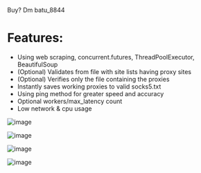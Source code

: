 Buy? Dm batu_8844

# Features:
+ Using web scraping, concurrent.futures, ThreadPoolExecutor, BeautifulSoup
+ (Optional) Validates from file with site lists having proxy sites
+ (Optional) Verifies only the file containing the proxies
+ Instantly saves working proxies to valid socks5.txt
+ Using ping method for greater speed and accuracy
+ Optional workers/max_latency count
+ Low network & cpu usage

![image](https://github.com/rxyzqc/SOCKS5-Proxy-Gen/assets/120246386/4747380b-93eb-4a26-bcf8-e0916472b1e2)

![image](https://github.com/rxyzqc/SOCKS5-Proxy-Gen/assets/120246386/9097b4ee-bc04-4cc0-931c-94e66b72df80)

![image](https://github.com/rxyzqc/SOCKS5-Proxy-Gen/assets/120246386/092552e3-c176-4cf1-b177-cb93adc92af9)

![image](https://github.com/rxyzqc/SOCKS5-Proxy-Gen/assets/120246386/d95a119c-6a7d-4118-b528-f7febed2fb6f)
